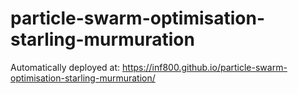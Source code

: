 # particle-swarm-optimisation-starling-murmuration

Automatically deployed at: https://inf800.github.io/particle-swarm-optimisation-starling-murmuration/
